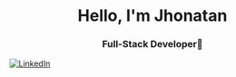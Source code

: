 <h1 align="center"> Hello, I'm Jhonatan</h1>
<h3 align="center">Full-Stack Developer🚀</h3>

<a href="https://www.linkedin.com/in/jhonatan-pulido-soler-0280a8283/" target="_blank">
    <img alt="LinkedIn" src="https://img.shields.io/badge/LinkedIn-0077B?style=for-the-badge&logo=linkedin&logoColor=white">
</a>
